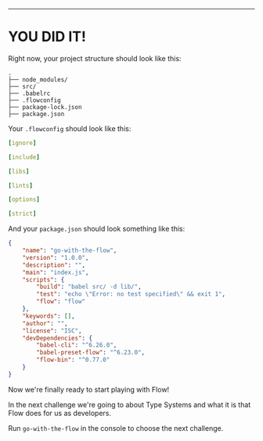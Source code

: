 ---

# YOU DID IT!

Right now, your project structure should look like this:
```
.
├── node_modules/
├── src/
├── .babelrc
├── .flowconfig
├── package-lock.json
├── package.json      
```

Your `.flowconfig` should look like this:
```yaml
[ignore]

[include]

[libs]

[lints]

[options]

[strict]

```

And your `package.json` should look something like this:
```json
{
    "name": "go-with-the-flow",
    "version": "1.0.0",
    "description": "",
    "main": "index.js",
    "scripts": {
        "build": "babel src/ -d lib/",
        "test": "echo \"Error: no test specified\" && exit 1",
        "flow": "flow"
    },
    "keywords": [],
    "author": "",
    "license": "ISC",
    "devDependencies": {
        "babel-cli": "^6.26.0",
        "babel-preset-flow": "^6.23.0",
        "flow-bin": "^0.77.0"
    }
}
```

Now we're finally ready to start playing with Flow!

In the next challenge we're going to about Type Systems and what it is that Flow does for us as developers.

Run `go-with-the-flow` in the console to choose the next challenge.
